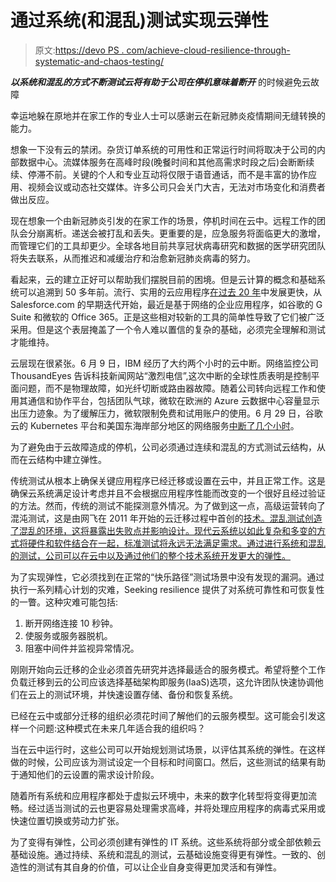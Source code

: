 # 通过系统(和混乱)测试实现云弹性

> 原文:[https://devo PS . com/achieve-cloud-resilience-through-systematic-and-chaos-testing/](https://devops.com/achieve-cloud-resilience-through-systematic-and-chaotic-testing/)

***以系统和混乱的方式不断测试云将有助于公司在停机意味着断开*** 的时候避免云故障

幸运地躲在原地并在家工作的专业人士可以感谢云在新冠肺炎疫情期间无缝转换的能力。

想象一下没有云的禁闭。杂货订单系统的可用性和正常运行时间将取决于公司的内部数据中心。流媒体服务在高峰时段(晚餐时间和其他高需求时段之后)会断断续续、停滞不前。关键的个人和专业互动将仅限于语音通话，而不是丰富的协作应用、视频会议或动态社交媒体。许多公司只会关门大吉，无法对市场变化和消费者做出反应。

现在想象一个由新冠肺炎引发的在家工作的场景，停机时间在云中。远程工作的团队会分崩离析。递送会被打乱和丢失。更重要的是，应急服务将面临更大的激增，而管理它们的工具却更少。全球各地目前共享冠状病毒研究和数据的医学研究团队将失去联系，从而推迟和减缓治疗和治愈新冠肺炎病毒的努力。

看起来，云的建立正好可以帮助我们摆脱目前的困境。但是云计算的概念和基础系统可以追溯到 50 多年前。流行、实用的云应用程序[在过去 20 年](https://www.computerweekly.com/feature/A-history-of-cloud-computing)中发展更快，从 Salesforce.com 的早期迭代开始，最近是基于网络的企业应用程序，如谷歌的 G Suite 和微软的 Office 365。正是这些相对较新的工具的简单性导致了它们被广泛采用。但是这个表层掩盖了一个令人难以置信的复杂的基础，必须完全理解和测试才能维持。

云层现在很紧张。6 月 9 日，IBM 经历了大约两个小时的云中断。网络监控公司 ThousandEyes 告诉科技新闻网站“激烈电信”,这次中断的全球性质表明是控制平面问题，而不是物理故障，如光纤切断或路由器故障。随着公司转向远程工作和使用其通信和协作平台，包括团队气球，微软在欧洲的 Azure 云数据中心容量显示出压力迹象。为了缓解压力，微软限制免费和试用账户的使用。6 月 29 日，谷歌云的 Kubernetes 平台和美国东海岸部分地区的网络服务[中断了几个小时](https://www.theregister.com/AMP/2020/06/29/google_cloud_outage/)。

为了避免由于云故障造成的停机，公司必须通过连续和混乱的方式测试云结构，从而在云结构中建立弹性。

传统测试从根本上确保关键应用程序已经迁移或设置在云中，并且正常工作。这是确保云系统满足设计考虑并且不会根据应用程序性能而改变的一个很好且经过验证的方法。然而，传统的测试不能探测意外情况。为了做到这一点，高级运营转向了混沌测试，这是由网飞在 2011 年开始的云迁移过程中首创的[技术。混乱测试创造了混乱的环境，这将暴露出失败点并影响设计。现代云系统以如此复杂和多变的方式将硬件和软件结合在一起，标准测试将永远无法满足需求。通过进行系统和混乱的测试，公司可以在云中以及通过他们的整个技术系统开发更大的弹性。](https://netflixtechblog.com/the-netflix-simian-army-16e57fbab116)

为了实现弹性，它必须找到在正常的“快乐路径”测试场景中没有发现的漏洞。通过执行一系列精心计划的灾难，Seeking resilience 提供了对系统可靠性和可恢复性的一瞥。这种灾难可能包括:

1.  断开网络连接 10 秒钟。
2.  使服务或服务器脱机。
3.  阻塞中间件并监视异常情况。

刚刚开始向云迁移的企业必须首先研究并选择最适合的服务模式。希望将整个工作负载迁移到云的公司应该选择基础架构即服务(IaaS)选项，这允许团队快速协调他们在云上的测试环境，并快速设置存储、备份和恢复系统。

已经在云中或部分迁移的组织必须花时间了解他们的云服务模型。这可能会引发这样一个问题:这种模式在未来几年适合我的组织吗？

当在云中运行时，这些公司可以开始规划测试场景，以评估其系统的弹性。在这样做的时候，公司应该为测试设定一个目标和时间窗口。然后，这些测试的结果有助于通知他们的云设置的需求设计阶段。

随着所有系统和应用程序都处于虚拟云环境中，未来的数字化转型将变得更加流畅。经过适当测试的云也更容易处理需求高峰，并将处理应用程序的病毒式采用或快速位置切换或劳动力扩张。

为了变得有弹性，公司必须创建有弹性的 IT 系统。这些系统将部分或全部依赖云基础设施。通过持续、系统和混乱的测试，云基础设施变得更有弹性。一致的、创造性的测试有其自身的价值，可以让企业自身变得更加灵活和有弹性。
